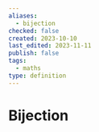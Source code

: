 ```yaml
---
aliases:
  - bijection
checked: false
created: 2023-10-10
last_edited: 2023-11-11
publish: false
tags:
  - maths
type: definition
---
```

# Bijection
